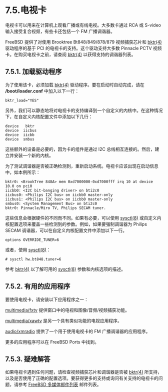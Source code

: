 # 7.5.电视卡

电视卡可以用来在计算机上观看广播或有线电视。大多数卡通过 RCA 或 S-video 输入接受复合视频，有些卡还包括一个 FM 广播调谐器。

FreeBSD 提供了对使用 Brooktree Bt848/849/878/879 视频捕获芯片和 [bktr(4)]() 驱动程序的基于 PCI 的电视卡的支持。这个驱动支持大多数 Pinnacle PCTV 视频卡。在购买电视卡之前，请查阅 [bktr(4)]() 以获得支持的调谐器列表。

## 7.5.1. 加载驱动程序

为了使用该卡，必须加载 [bktr(4)]() 驱动程序。要在启动时自动完成，请在 **/boot/loader.conf** 中加入以下一行：

```
bktr_load="YES"
```

另外，我们可以静态地将对电视卡的支持编译到一个自定义的内核中。在这种情况下，在自定义内核配置文件中添加以下几行：

```
device	 bktr
device	iicbus
device	iicbb
device	smbus
```

这些额外的设备是必要的，因为卡的组件是通过 I2C 总线相互连接的。然后，建立并安装一个新的内核。

为了测试调谐器是否被正确检测到，重新启动系统。电视卡应该出现在启动信息中，如本例所示：

```
bktr0: <BrookTree 848A> mem 0xd7000000-0xd7000fff irq 10 at device 10.0 on pci0
iicbb0: <I2C bit-banging driver> on bti2c0
iicbus0: <Philips I2C bus> on iicbb0 master-only
iicbus1: <Philips I2C bus> on iicbb0 master-only
smbus0: <System Management Bus> on bti2c0
bktr0: Pinnacle/Miro TV, Philips SECAM tuner.
```

这些信息会根据硬件的不同而不同。如果有必要，可以使用 [sysctl(8)]() 或自定义内核配置选项来覆盖一些检测到的参数。例如，如果要强制调谐器为 Philips SECAM 调谐器，可以在自定义内核配置文件中添加以下一行。

```
options OVERRIDE_TUNER=6
```

或者，使用 [sysctl(8)]()：

```
# sysctl hw.bt848.tuner=6
```

参考 [bktr(4)]() 以了解可用的 [sysctl(8)]() 参数和内核选项的描述。

## 7.5.2. 有用的应用程序

要使用电视卡，请安装以下应用程序之一：

[multimedia/fxtv]() 提供窗口中的电视和图像/音频/视频捕获功能。

[multimedia/xawtv]() 是另一个具有类似功能的电视应用程序。

[audio/xmradio]() 提供了一个用于使用电视卡的 FM 广播调谐器的应用程序。

更多的应用程序可以在 FreeBSD Ports 中找到。

## 7.5.3. 疑难解答

如果电视卡遇到任何问题，请检查视频捕获芯片和调谐器是否被 [bktr(4)]() 所支持，以及是否使用了正确的配置选项。要获得更多的支持或询问有关支持的电视卡的问题，请参考 [FreeBSD 多媒体邮件列表]() 邮件列表。

